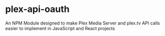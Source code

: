 # plex-api-oauth
An NPM Module designed to make Plex Media Server and plex.tv API calls easier to implement in JavaScript and React projects
